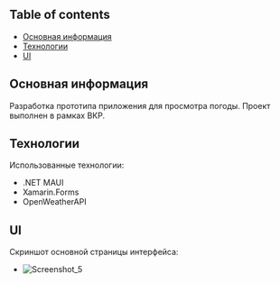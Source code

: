 ## Table of contents
* [Основная информация](#основная-информация)
* [Технологии](#технологии)
* [UI](#ui)

## Основная информация
Разработка прототипа приложения для просмотра погоды. Проект выполнен в рамках ВКР.
	
## Технологии
Использованные технологии:
* .NET MAUI
* Xamarin.Forms
* OpenWeatherAPI

## UI
Скриншот основной страницы интерфейса:
* ![Screenshot_5](https://github.com/leekyooroff/WeatherApp/assets/79461763/e1779997-b84c-4d8a-b689-cbd688939015)
